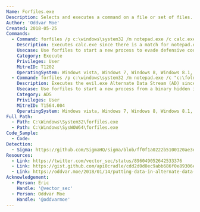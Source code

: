 ```yaml
---
Name: Forfiles.exe
Description: Selects and executes a command on a file or set of files. This command is useful for batch processing.
Author: 'Oddvar Moe'
Created: 2018-05-25
Commands:
  - Command: forfiles /p c:\windows\system32 /m notepad.exe /c calc.exe
    Description: Executes calc.exe since there is a match for notepad.exe in the c:\windows\System32 folder.
    Usecase: Use forfiles to start a new process to evade defensive counter measures
    Category: Execute
    Privileges: User
    MitreID: T1202
    OperatingSystem: Windows vista, Windows 7, Windows 8, Windows 8.1, Windows 10
  - Command: forfiles /p c:\windows\system32 /m notepad.exe /c "c:\folder\normal.dll:evil.exe"
    Description: Executes the evil.exe Alternate Data Stream (AD) since there is a match for notepad.exe in the c:\windows\system32 folder.
    Usecase: Use forfiles to start a new process from a binary hidden in an alternate data stream
    Category: ADS
    Privileges: User
    MitreID: T1564.004
    OperatingSystem: Windows vista, Windows 7, Windows 8, Windows 8.1, Windows 10
Full_Path:
  - Path: C:\Windows\System32\forfiles.exe
  - Path: C:\Windows\SysWOW64\forfiles.exe
Code_Sample:
  - Code:
Detection:
  - Sigma: https://github.com/SigmaHQ/sigma/blob/ff0f1a0222b5100120ae3e43df18593f904c69c0/rules/windows/process_creation/win_indirect_cmd.yml
Resources:
  - Link: https://twitter.com/vector_sec/status/896049052642533376
  - Link: https://gist.github.com/api0cradle/cdd2d0d0ec9abb686f0e89306e277b8f
  - Link: https://oddvar.moe/2018/01/14/putting-data-in-alternate-data-streams-and-how-to-execute-it/
Acknowledgement:
  - Person: Eric
    Handle: '@vector_sec'
  - Person: Oddvar Moe
    Handle: '@oddvarmoe'
---
```

